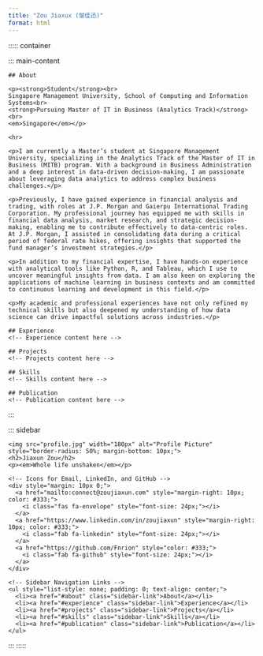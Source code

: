 ```yaml
---
title: "Zou Jiaxux (邹佳迅)"
format: html
---
```


<!-- Include Font Awesome for icons -->

<link rel="stylesheet" href="https://cdnjs.cloudflare.com/ajax/libs/font-awesome/6.0.0-beta3/css/all.min.css">

<link href="https://fonts.googleapis.com/css2?family=Roboto:wght@700&display=swap" rel="stylesheet">

<style>
  /* Style for the container */
  .container {
    display: flex;
    align-items: flex-start;
  }
  /* Style for the main content to provide enough space */
  .main-content {
    width: 70%;
    padding-right: 20px;
  }
  /* Style for the sidebar to fix its position on the right */
  .sidebar {
    width: 25%;
    background-color: #f0f4f8;
    padding: 20px;
    text-align: center;
    position: fixed;
    right: 0;
    top: 0;
    height: 100vh;
    display: flex;
    flex-direction: column;
    align-items: center;
    overflow-y: auto;
  }
  /* Style for sidebar links */
  .sidebar-link {
    color: #333;
    text-decoration: none;
    padding: 5px;
    display: block;
    transition: background-color 0.3s;
  }
  /* Style for the active link */
  .sidebar-link.active {
    background-color: #d0e1ff; /* Highlight color */
    border-radius: 5px;
    font-weight: bold;
  }
</style>

::::: container
<!-- Main Content Section -->

::: main-content
```         
## About

<p><strong>Student</strong><br>
Singapore Management University, School of Computing and Information Systems<br>
<strong>Pursuing Master of IT in Business (Analytics Track)</strong><br>
<em>Singapore</em></p>

<hr>

<p>I am currently a Master’s student at Singapore Management University, specializing in the Analytics Track of the Master of IT in Business (MITB) program. With a background in Business Administration and a deep interest in data-driven decision-making, I am passionate about leveraging data analytics to address complex business challenges.</p>

<p>Previously, I have gained experience in financial analysis and trading, with roles at J.P. Morgan and Gaierpu International Trading Corporation. My professional journey has equipped me with skills in financial data analysis, market research, and strategic decision-making, enabling me to contribute effectively to data-centric roles. At J.P. Morgan, I assisted in consolidating data during a critical period of federal rate hikes, offering insights that supported the fund manager’s investment strategies.</p>

<p>In addition to my financial expertise, I have hands-on experience with analytical tools like Python, R, and Tableau, which I use to uncover meaningful insights from data. I am also keen on exploring the applications of machine learning in business contexts and am committed to continuous learning and development in this field.</p>

<p>My academic and professional experiences have not only refined my technical skills but also deepened my understanding of how data science can drive impactful solutions across industries.</p>

## Experience
<!-- Experience content here -->

## Projects
<!-- Projects content here -->

## Skills
<!-- Skills content here -->

## Publication
<!-- Publication content here -->
```
:::

<!-- Sidebar Section with Fixed Position and Centered Content -->

::: sidebar
```         
<img src="profile.jpg" width="180px" alt="Profile Picture" style="border-radius: 50%; margin-bottom: 10px;">
<h2>Jiaxun Zou</h2>
<p><em>Whole life unshaken</em></p>

<!-- Icons for Email, LinkedIn, and GitHub -->
<div style="margin: 10px 0;">
  <a href="mailto:connect@zoujiaxun.com" style="margin-right: 10px; color: #333;">
    <i class="fas fa-envelope" style="font-size: 24px;"></i>
  </a>
  <a href="https://www.linkedin.com/in/zoujiaxun" style="margin-right: 10px; color: #333;">
    <i class="fab fa-linkedin" style="font-size: 24px;"></i>
  </a>
  <a href="https://github.com/Fnrion" style="color: #333;">
    <i class="fab fa-github" style="font-size: 24px;"></i>
  </a>
</div>

<!-- Sidebar Navigation Links -->
<ul style="list-style: none; padding: 0; text-align: center;">
  <li><a href="#about" class="sidebar-link">About</a></li>
  <li><a href="#experience" class="sidebar-link">Experience</a></li>
  <li><a href="#projects" class="sidebar-link">Projects</a></li>
  <li><a href="#skills" class="sidebar-link">Skills</a></li>
  <li><a href="#publication" class="sidebar-link">Publication</a></li>
</ul>
```
:::
:::::

<!-- JavaScript to Highlight Active Section in Sidebar -->

<script>
  document.addEventListener("DOMContentLoaded", function() {
    const sections = document.querySelectorAll("section");
    const sidebarLinks = document.querySelectorAll(".sidebar-link");

    // Function to clear all active classes
    function clearActiveLinks() {
      sidebarLinks.forEach(link => link.classList.remove("active"));
    }

    // Function to highlight the current section's sidebar link
    function highlightCurrentSection() {
      sections.forEach((section, index) => {
        const sectionTop = section.getBoundingClientRect().top;
        if (sectionTop <= window.innerHeight / 2 && sectionTop >= 0) {
          clearActiveLinks();
          sidebarLinks[index].classList.add("active");
        }
      });
    }

    // Run highlightCurrentSection on scroll
    window.addEventListener("scroll", highlightCurrentSection);
  });
</script>
